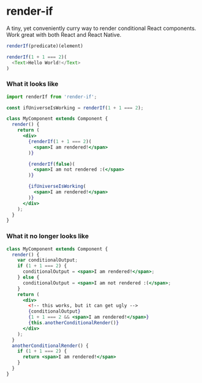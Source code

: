 # render-if
A tiny, yet conveniently curry way to render conditional React components. Work great with both React and React Native.

```js
renderIf(predicate)(element)
```
```js
renderIf(1 + 1 === 2)(
  <Text>Hello World!</Text>
)
```


### What it looks like

```jsx
import renderIf from 'render-if';

const ifUniverseIsWorking = renderIf(1 + 1 === 2);

class MyComponent extends Component {
  render() {
    return (
      <div>
        {renderIf(1 + 1 === 2)(
          <span>I am rendered!</span>
        )}

        {renderIf(false)(
          <span>I am not rendered :(</span>
        )}

        {ifUniverseIsWorking(
          <span>I am rendered!</span>
        )}
      </div>
    );
  }
}
```


### What it no longer looks like

```jsx
class MyComponent extends Component {
  render() {
    var conditionalOutput;
    if (1 + 1 === 2) {
      conditionalOutput = <span>I am rendered!</span>;
    } else {
      conditionalOutput = <span>I am not rendered :(</span>;
    }
    return (
      <div>
        <!-- this works, but it can get ugly -->
        {conditionalOutput}
        {1 + 1 === 2 && <span>I am rendered!</span>}
        {this.anotherConditionalRender()}
      </div>
    );
  }
  anotherConditionalRender() {
    if (1 + 1 === 2) {
      return <span>I am rendered!</span>
    }
  }
}
```
